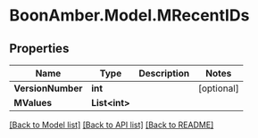 # BoonAmber.Model.MRecentIDs

## Properties

Name | Type | Description | Notes
------------ | ------------- | ------------- | -------------
**VersionNumber** | **int** |  | [optional] 
**MValues** | **List&lt;int&gt;** |  | 

[[Back to Model list]](../README.md#documentation-for-models) [[Back to API list]](../README.md#documentation-for-api-endpoints) [[Back to README]](../README.md)

